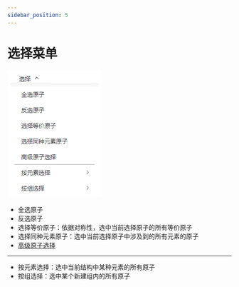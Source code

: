 ```yaml
---
sidebar_position: 5
---
```


# 选择菜单

![select](../../nested/qstudio_manual_select.png)
- 全选原子
- 反选原子
- 选择等价原子：依据对称性，选中当前选择原子的所有等价原子
- 选择同种元素原子：选中当前选择原子中涉及到的所有元素的原子
- [高级原子选择](./qstudio_manual_select_advanced)

---

- 按元素选择：选中当前结构中某种元素的所有原子
- 按组选择：选中某个新建组内的所有原子

